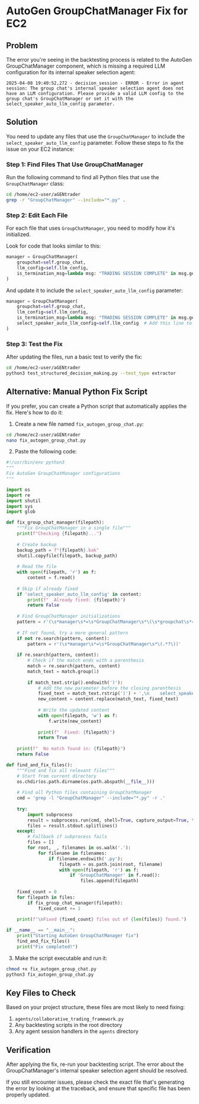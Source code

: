 # AutoGen GroupChatManager Fix for EC2

## Problem

The error you're seeing in the backtesting process is related to the AutoGen GroupChatManager component, which is missing a required LLM configuration for its internal speaker selection agent:

```
2025-04-08 19:40:52,272 - decision_session - ERROR - Error in agent session: The group chat's internal speaker selection agent does not have an LLM configuration. Please provide a valid LLM config to the group chat's GroupChatManager or set it with the select_speaker_auto_llm_config parameter.
```

## Solution

You need to update any files that use the `GroupChatManager` to include the `select_speaker_auto_llm_config` parameter. Follow these steps to fix the issue on your EC2 instance:

### Step 1: Find Files That Use GroupChatManager

Run the following command to find all Python files that use the `GroupChatManager` class:

```bash
cd /home/ec2-user/aGENtrader
grep -r "GroupChatManager" --include="*.py" .
```

### Step 2: Edit Each File

For each file that uses `GroupChatManager`, you need to modify how it's initialized.

Look for code that looks similar to this:

```python
manager = GroupChatManager(
    groupchat=self.group_chat,
    llm_config=self.llm_config,
    is_termination_msg=lambda msg: "TRADING SESSION COMPLETE" in msg.get("content", "")
)
```

And update it to include the `select_speaker_auto_llm_config` parameter:

```python
manager = GroupChatManager(
    groupchat=self.group_chat,
    llm_config=self.llm_config,
    is_termination_msg=lambda msg: "TRADING SESSION COMPLETE" in msg.get("content", ""),
    select_speaker_auto_llm_config=self.llm_config  # Add this line to fix the error
)
```

### Step 3: Test the Fix

After updating the files, run a basic test to verify the fix:

```bash
cd /home/ec2-user/aGENtrader
python3 test_structured_decision_making.py --test_type extractor
```

## Alternative: Manual Python Fix Script

If you prefer, you can create a Python script that automatically applies the fix. Here's how to do it:

1. Create a new file named `fix_autogen_group_chat.py`:

```bash
cd /home/ec2-user/aGENtrader
nano fix_autogen_group_chat.py
```

2. Paste the following code:

```python
#!/usr/bin/env python3
"""
Fix AutoGen GroupChatManager configurations
"""

import os
import re
import shutil
import sys
import glob

def fix_group_chat_manager(filepath):
    """Fix GroupChatManager in a single file"""
    print(f"Checking {filepath}...")
    
    # Create backup
    backup_path = f"{filepath}.bak"
    shutil.copyfile(filepath, backup_path)
    
    # Read the file
    with open(filepath, 'r') as f:
        content = f.read()
    
    # Skip if already fixed
    if 'select_speaker_auto_llm_config' in content:
        print(f"  Already fixed: {filepath}")
        return False
    
    # Find GroupChatManager initializations
    pattern = r'(\s*manager\s*=\s*GroupChatManager\s*\(\s*groupchat\s*=\s*[^,]+,\s*llm_config\s*=\s*[^,]+,\s*is_termination_msg\s*=[^)]+\))'
    
    # If not found, try a more general pattern
    if not re.search(pattern, content):
        pattern = r'(\s*manager\s*=\s*GroupChatManager\s*\(.*?\))'
    
    if re.search(pattern, content):
        # Check if the match ends with a parenthesis
        match = re.search(pattern, content)
        match_text = match.group(1)
        
        if match_text.strip().endswith(')'):
            # Add the new parameter before the closing parenthesis
            fixed_text = match_text.rstrip(')') + ',\n    select_speaker_auto_llm_config=self.llm_config  # Added to fix speaker selection error\n)'
            new_content = content.replace(match_text, fixed_text)
            
            # Write the updated content
            with open(filepath, 'w') as f:
                f.write(new_content)
            
            print(f"  Fixed: {filepath}")
            return True
    
    print(f"  No match found in: {filepath}")
    return False

def find_and_fix_files():
    """Find and fix all relevant files"""
    # Start from current directory
    os.chdir(os.path.dirname(os.path.abspath(__file__)))
    
    # Find all Python files containing GroupChatManager
    cmd = 'grep -l "GroupChatManager" --include="*.py" -r .'
    
    try:
        import subprocess
        result = subprocess.run(cmd, shell=True, capture_output=True, text=True)
        files = result.stdout.splitlines()
    except:
        # Fallback if subprocess fails
        files = []
        for root, _, filenames in os.walk('.'):
            for filename in filenames:
                if filename.endswith('.py'):
                    filepath = os.path.join(root, filename)
                    with open(filepath, 'r') as f:
                        if 'GroupChatManager' in f.read():
                            files.append(filepath)
    
    fixed_count = 0
    for filepath in files:
        if fix_group_chat_manager(filepath):
            fixed_count += 1
    
    print(f"\nFixed {fixed_count} files out of {len(files)} found.")

if __name__ == "__main__":
    print("Starting AutoGen GroupChatManager fix")
    find_and_fix_files()
    print("Fix completed!")
```

3. Make the script executable and run it:

```bash
chmod +x fix_autogen_group_chat.py
python3 fix_autogen_group_chat.py
```

## Key Files to Check

Based on your project structure, these files are most likely to need fixing:

1. `agents/collaborative_trading_framework.py`
2. Any backtesting scripts in the root directory
3. Any agent session handlers in the `agents` directory

## Verification

After applying the fix, re-run your backtesting script. The error about the GroupChatManager's internal speaker selection agent should be resolved.

If you still encounter issues, please check the exact file that's generating the error by looking at the traceback, and ensure that specific file has been properly updated.